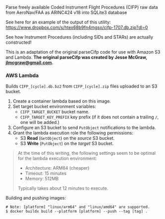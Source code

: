 Parse freely available Coded Instrument Flight Procedures (CIFP) raw data from AeroNav/FAA as ARINC424 v18 into SQLite3 database

See here for an example of the output of this utility: https://www.dropbox.com/s/htex68b9fn4mgso/cifp-1707.db.zip?dl=0

See how Instrument Procedures (including SIDs and STARs) are actually constructed!

This is an adaptation of the original parseCifp code for use with Amazon S3 and Lambda. **The original parseCifp was 
created by Jesse McGraw, jlmcgraw@gmail.com.**

### AWS Lambda

Builds `CIFP_[cycle].db.bz2` from `CIFP_[cycle].zip` files uploaded to an S3 bucket. 

1. Create a container lambda based on this image.
2. Set target bucket environment variables:
   * `CIFP_TARGET_BUCKET` bucket name.
   * `CIFP_TARGET_KEY_PREFIX` key prefix (if it does not contain a trailing `/`, one will be added.)
3. Configure an S3 bucket to send `PutObject` notifications to the lambda.
4. Grant the lambda execution role the following permissions:
   * S3 **Read** (`GetObject`) on the *source* S3 bucket.
   * S3 **Write** (`PutObject`) on the *target* S3 bucket.

> At the time of this writing, the following settings seem to be optimal for the lambda execution environment:
> * Architecture: ARM64 (cheaper)
> * Timeout: 15 minutes
> * Memory: 512MB
>
> Typically takes about 12 minutes to execute.

Building and pushing images:

```shell
# Note: [platform] "linux/arm64" and "linux/amd64" are supported.
$ docker buildx build --platform [platform] --push --tag [tag] .
```
